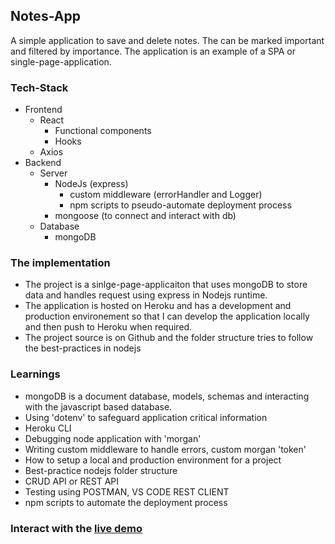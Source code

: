 ## Notes-App

A simple application to save and delete notes. The can be marked important and filtered by importance. The application is an example of a SPA or single-page-application.

### Tech-Stack

- Frontend
  - React
    - Functional components
    - Hooks
  - Axios
- Backend
  - Server
    - NodeJs (express)
      - custom middleware (errorHandler and Logger)
      - npm scripts to pseudo-automate deployment process
    - mongoose (to connect and interact with db)
  - Database
    - mongoDB

### The implementation

- The project is a sinlge-page-applicaiton that uses mongoDB to store data and handles request using express in Nodejs runtime.
- The application is hosted on Heroku and has a development and production environement so that I can develop the application locally and then push to Heroku when required.
- The project source is on Github and the folder structure tries to follow the best-practices in nodejs

### Learnings

- mongoDB is a document database, models, schemas and interacting with the javascript based database.
- Using 'dotenv' to safeguard application critical information
- Heroku CLI
- Debugging node application with 'morgan'
- Writing custom middleware to handle errors, custom morgan 'token'
- How to setup a local and production environment for a project
- Best-practice nodejs folder structure
- CRUD API or REST API
- Testing using POSTMAN, VS CODE REST CLIENT
- npm scripts to automate the deployment process

### Interact with the [live demo](https://floating-beach-67622.herokuapp.com/)
